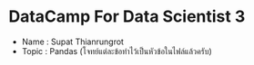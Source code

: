 # DataCamp For Data Scientist 3
  - Name : Supat Thianrungrot
  - Topic : Pandas 
	(โจทย์แต่ละข้อทำไว้เป็นหัวข้อในไฟล์แล้วครับ)
